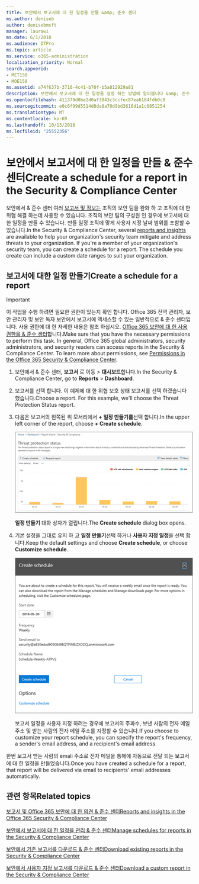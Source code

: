 ```yaml
---
title: 보안에서 보고서에 대 한 일정을 만들 &amp; 준수 센터
ms.author: deniseb
author: denisebmsft
manager: laurawi
ms.date: 6/1/2018
ms.audience: ITPro
ms.topic: article
ms.service: o365-administration
localization_priority: Normal
search.appverid:
- MET150
- MOE150
ms.assetid: a74f637b-3710-4c41-b70f-b5a812929a81
description: 보안에서 보고서에 대 한 일정을 설정 하는 방법에 알아봅니다 &amp; 준수 센터입니다.
ms.openlocfilehash: 411379d0be2d0af3843c3ccfec87ea6184fdb0c8
ms.sourcegitcommit: e0c6f99d5514d8da8a70d9bd3616d1a1c0851254
ms.translationtype: MT
ms.contentlocale: ko-KR
ms.lasthandoff: 10/13/2018
ms.locfileid: "25552356"
---
```

# <a name="create-a-schedule-for-a-report-in-the-security-amp-compliance-center"></a><span data-ttu-id="d45a9-103">보안에서 보고서에 대 한 일정을 만들 &amp; 준수 센터</span><span class="sxs-lookup"><span data-stu-id="d45a9-103">Create a schedule for a report in the Security &amp; Compliance Center</span></span>

<span data-ttu-id="d45a9-p101">보안에서 &amp; 준수 센터 여러 [보고서 및 정보는](reports-and-insights-in-security-and-compliance.md) 조직의 보안 팀을 완화 하 고 조직에 대 한 위협 해결 하는데 사용할 수 있습니다. 조직의 보안 팀의 구성원 인 경우에 보고서에 대 한 일정을 만들 수 있습니다. 만들 일정 조직에 맞게 사용자 지정 날짜 범위를 포함할 수 있습니다.</span><span class="sxs-lookup"><span data-stu-id="d45a9-p101">In the Security &amp; Compliance Center, several [reports and insights](reports-and-insights-in-security-and-compliance.md) are available to help your organization's security team mitigate and address threats to your organization. If you're a member of your organization's security team, you can create a schedule for a report. The schedule you create can include a custom date ranges to suit your organization.</span></span> 
  
## <a name="create-a-schedule-for-a-report"></a><span data-ttu-id="d45a9-107">보고서에 대한 일정 만들기</span><span class="sxs-lookup"><span data-stu-id="d45a9-107">Create a schedule for a report</span></span>

> [!IMPORTANT]
> <span data-ttu-id="d45a9-p102">이 작업을 수행 하려면 필요한 권한이 있는지 확인 합니다. Office 365 전역 관리자, 보안 관리자 및 보안 독자 보안에서 보고서에 액세스할 수 있는 일반적으로 &amp; 준수 센터입니다. 사용 권한에 대 한 자세한 내용은 참조 하십시오. [Office 365 보안에 대 한 사용 권한을 &amp; 준수 센터](permissions-in-the-security-and-compliance-center.md)합니다.</span><span class="sxs-lookup"><span data-stu-id="d45a9-p102">Make sure that you have the necessary permissions to perform this task. In general, Office 365 global administrators, security administrators, and security readers can access reports in the Security &amp; Compliance Center. To learn more about permissions, see [Permissions in the Office 365 Security &amp; Compliance Center](permissions-in-the-security-and-compliance-center.md).</span></span>
  
1. <span data-ttu-id="d45a9-111">보안에서 &amp; 준수 센터, **보고서** 로 이동 \> **대시보드**합니다.</span><span class="sxs-lookup"><span data-stu-id="d45a9-111">In the Security &amp; Compliance Center, go to **Reports** \> **Dashboard**.</span></span>
    
2. <span data-ttu-id="d45a9-p103">보고서를 선택 합니다. 이 예제에 대 한 위협 보호 상태 보고서를 선택 하겠습니다 했습니다.</span><span class="sxs-lookup"><span data-stu-id="d45a9-p103">Choose a report. For this example, we'll choose the Threat Protection Status report.</span></span>
    
3. <span data-ttu-id="d45a9-114">다음은 보고서의 왼쪽된 위 모서리에서 **+ 일정 만들기를**선택 합니다.</span><span class="sxs-lookup"><span data-stu-id="d45a9-114">In the upper left corner of the report, choose **+ Create schedule**.</span></span>
    
    ![보안에서 보고서에 대 한 일정을 만들 수 &amp; 준수 센터](media/2311327c-14f6-4a17-b604-0c9ff2d485d1.png)
  
    <span data-ttu-id="d45a9-116">**일정 만들기** 대화 상자가 열립니다.</span><span class="sxs-lookup"><span data-stu-id="d45a9-116">The **Create schedule** dialog box opens.</span></span> 
    
4. <span data-ttu-id="d45a9-117">기본 설정을 그대로 유지 하 고 **일정 만들기**선택 하거나 **사용자 지정 일정**을 선택 합니다.</span><span class="sxs-lookup"><span data-stu-id="d45a9-117">Keep the default settings and choose **Create schedule**, or choose **Customize schedule**.</span></span>
    
    ![기본 설정을 사용 하거나 보고서 일정을 사용자 지정할 수 있습니다.](media/04fac327-8f73-4711-8319-58c11880fd96.png)
  
    <span data-ttu-id="d45a9-119">보고서 일정을 사용자 지정 하려는 경우에 보고서의 주파수, 보낸 사람의 전자 메일 주소 및 받는 사람의 전자 메일 주소를 지정할 수 있습니다.</span><span class="sxs-lookup"><span data-stu-id="d45a9-119">If you choose to customize your report schedule, you can specify the report's frequency, a sender's email address, and a recipient's email address.</span></span> 
    
<span data-ttu-id="d45a9-120">한번 보고서 받는 사람의 emali 주소로 전자 메일을 통해에 자동으로 전달 되는 보고서에 대 한 일정을 만들었습니다.</span><span class="sxs-lookup"><span data-stu-id="d45a9-120">Once you have created a schedule for a report, that report will be delivered via email to recipients' emali addresses automatically.</span></span> 
  
## <a name="related-topics"></a><span data-ttu-id="d45a9-121">관련 항목</span><span class="sxs-lookup"><span data-stu-id="d45a9-121">Related topics</span></span>

[<span data-ttu-id="d45a9-122">보고서 및 Office 365 보안에 대 한 의견 &amp; 준수 센터</span><span class="sxs-lookup"><span data-stu-id="d45a9-122">Reports and insights in the Office 365 Security &amp; Compliance Center</span></span>](reports-and-insights-in-security-and-compliance.md)
  
[<span data-ttu-id="d45a9-123">보안에서 보고서에 대 한 일정을 관리 &amp; 준수 센터</span><span class="sxs-lookup"><span data-stu-id="d45a9-123">Manage schedules for reports in the Security &amp; Compliance Center</span></span>](manage-schedules-for-multiple-reports.md)
  
[<span data-ttu-id="d45a9-124">보안에서 기존 보고서를 다운로드 &amp; 준수 센터</span><span class="sxs-lookup"><span data-stu-id="d45a9-124">Download existing reports in the Security &amp; Compliance Center</span></span>](download-existing-reports.md)
  
[<span data-ttu-id="d45a9-125">보안에서 사용자 지정 보고서를 다운로드 &amp; 준수 센터</span><span class="sxs-lookup"><span data-stu-id="d45a9-125">Download a custom report in the Security &amp; Compliance Center</span></span>](set-up-and-download-a-custom-report.md)
  

